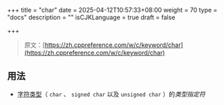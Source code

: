 +++
title = "char"
date = 2025-04-12T10:57:33+08:00
weight = 70
type = "docs"
description = ""
isCJKLanguage = true
draft = false

+++

> 原文：[https://zh.cppreference.com/w/c/keyword/char](https://zh.cppreference.com/w/c/keyword/char)

## 用法

- [字符类型](https://zh.cppreference.com/w/c/language/arithmetic_types#.E5.AD.97.E7.AC.A6.E7.B1.BB.E5.9E.8B)（ `char` 、 `signed char` 以及 `unsigned char` ）的*类型指定符*